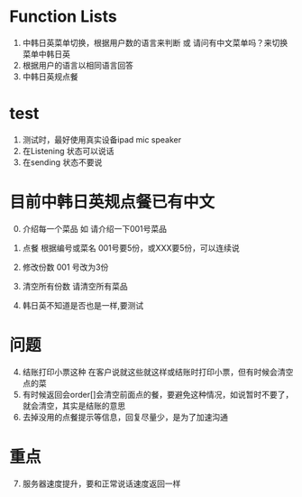 # Function Lists

1. 中韩日英菜单切换，根据用户数的语言来判断 或 请问有中文菜单吗？来切换菜单中韩日英
2. 根据用户的语言以相同语言回答
3. 中韩日英规点餐

# test
1. 测试时，最好使用真实设备ipad mic speaker
2. 在Listening 状态可以说话
3. 在sending 状态不要说

# 目前中韩日英规点餐已有中文

0. 介绍每一个菜品        如 请介绍一下001号菜品
1. 点餐 根据编号或菜名    001号要5份，或XXX要5份，可以连续说
2. 修改份数              001 号改为3份
3. 清空所有份数          请清空所有菜品

4. 韩日英不知道是否也是一样,要测试

# 问题
4. 结账打印小票这种 在客户说就这些就这样或结账时打印小票，但有时候会清空点的菜
5. 有时候返回会order[]会清空前面点的餐，要避免这种情况，如说暂时不要了，就会清空，其实是结账的意思
6. 去掉没用的点餐提示等信息，回复尽量少，是为了加速沟通

# 重点
7. 服务器速度提升，要和正常说话速度返回一样
